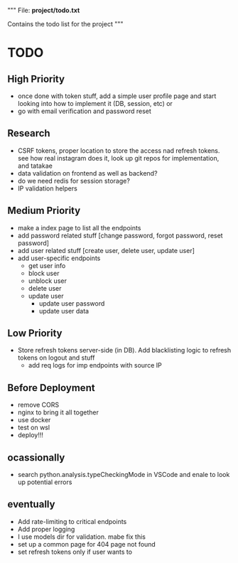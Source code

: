 """
File: **project/todo.txt**

Contains the todo list for the project
"""

# TODO

## High Priority

- once done with token stuff, add a simple user profile page and start looking into how to implement it (DB, session, etc)
  or
- go with email verification and password reset

## Research

- CSRF tokens, proper location to store the access nad refresh tokens. see how real instagram does it, look up git repos for implementation, and tatakae
- data validation on frontend as well as backend?
- do we need redis for session storage?
- IP validation helpers

## Medium Priority

- make a index page to list all the endpoints
- add password related stuff [change password, forgot password, reset password]
- add user related stuff [create user, delete user, update user]
- add user-specific endpoints
  - get user info
  - block user
  - unblock user
  - delete user
  - update user
    - update user password
    - update user data

## Low Priority

- Store refresh tokens server-side (in DB). Add blacklisting logic to refresh tokens on logout and stuff
  - add req logs for imp endpoints with source IP

## Before Deployment

- remove CORS
- nginx to bring it all together
- use docker
- test on wsl
- deploy!!!

## ocassionally

- search python.analysis.typeCheckingMode in VSCode and enale to look up potential errors

## eventually

- Add rate-limiting to critical endpoints
- Add proper logging
- I use models dir for validation. mabe fix this
- set up a common page for 404 page not found
- set refresh tokens only if user wants to
